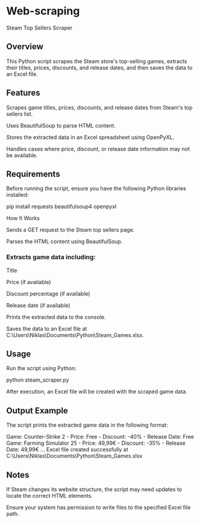 # Web-scraping
Steam Top Sellers Scraper

## Overview

This Python script scrapes the Steam store's top-selling games, extracts their titles, prices, discounts, and release dates, and then saves the data to an Excel file.

## Features

Scrapes game titles, prices, discounts, and release dates from Steam's top sellers list.

Uses BeautifulSoup to parse HTML content.

Stores the extracted data in an Excel spreadsheet using OpenPyXL.

Handles cases where price, discount, or release date information may not be available.

## Requirements

Before running the script, ensure you have the following Python libraries installed:

pip install requests beautifulsoup4 openpyxl

How It Works

Sends a GET request to the Steam top sellers page.

Parses the HTML content using BeautifulSoup.

### Extracts game data including:

Title

Price (if available)

Discount percentage (if available)

Release date (if available)

Prints the extracted data to the console.

Saves the data to an Excel file at C:\Users\Niklas\Documents\Python\Steam_Games.xlsx.

## Usage

Run the script using Python:

python steam_scraper.py

After execution, an Excel file will be created with the scraped game data.

## Output Example

The script prints the extracted game data in the following format:

Game: Counter-Strike 2 - Price: Free - Discount: -40% - Release Date: Free
Game: Farming Simulator 25 - Price: 49,99€ - Discount: -35% - Release Date: 49,99€
...
Excel file created successfully at C:\Users\Niklas\Documents\Python\Steam_Games.xlsx

## Notes

If Steam changes its website structure, the script may need updates to locate the correct HTML elements.

Ensure your system has permission to write files to the specified Excel file path.

